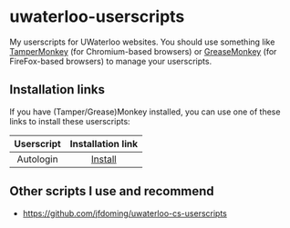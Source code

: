 # uwaterloo-userscripts
My userscripts for UWaterloo websites. You should use something like [TamperMonkey](https://www.tampermonkey.net/) (for Chromium-based browsers) or [GreaseMonkey](https://www.greasespot.net/) (for FireFox-based browsers) to manage your userscripts.

## Installation links
If you have (Tamper/Grease)Monkey installed, you can use one of these links to install these userscripts:

| Userscript | Installation link                                                                                        |
|:----------:|:--------------------------------------------------------------------------------------------------------:|
| Autologin  | [Install](https://github.com/jfdoming/uwaterloo-cs-userscripts/raw/master/marmoset-extensions.user.js)   |

## Other scripts I use and recommend
- https://github.com/jfdoming/uwaterloo-cs-userscripts
